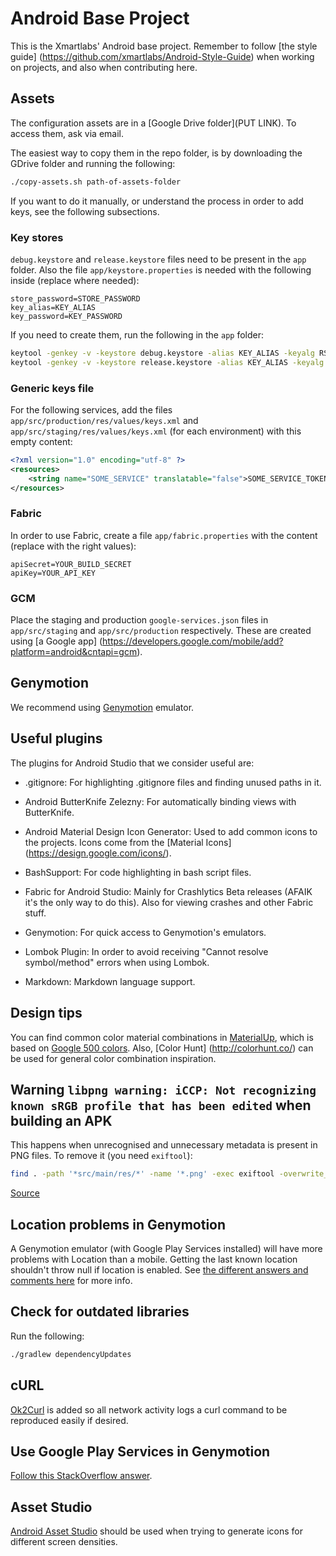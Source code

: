 # Android Base Project

This is the Xmartlabs' Android base project. Remember to follow [the style guide]
(https://github.com/xmartlabs/Android-Style-Guide) when working on projects, and also when contributing here.

## Assets

The configuration assets are in a [Google Drive folder](PUT LINK).
To access them, ask via email.

The easiest way to copy them in the repo folder, is by downloading the GDrive folder and running the
following:

```bash
./copy-assets.sh path-of-assets-folder
```

If you want to do it manually, or understand the process in order to add keys, see the following
subsections.

### Key stores

`debug.keystore` and `release.keystore` files need to be present in the `app` folder. Also the file
`app/keystore.properties` is needed with the following inside (replace where needed):

```data
store_password=STORE_PASSWORD
key_alias=KEY_ALIAS
key_password=KEY_PASSWORD
```

If you need to create them, run the following in the `app` folder:

```bash
keytool -genkey -v -keystore debug.keystore -alias KEY_ALIAS -keyalg RSA -keysize 2048 -validity 10000
keytool -genkey -v -keystore release.keystore -alias KEY_ALIAS -keyalg RSA -keysize 2048 -validity 10000
```

### Generic keys file

For the following services, add the files `app/src/production/res/values/keys.xml` and
`app/src/staging/res/values/keys.xml` (for each environment) with this empty content:

```xml
<?xml version="1.0" encoding="utf-8" ?>
<resources>
    <string name="SOME_SERVICE" translatable="false">SOME_SERVICE_TOKEN</string>
</resources>
```

### Fabric

In order to use Fabric, create a file `app/fabric.properties` with the content (replace with the
right values):

```data
apiSecret=YOUR_BUILD_SECRET
apiKey=YOUR_API_KEY
```

### GCM

Place the staging and production `google-services.json` files in `app/src/staging` and
`app/src/production` respectively. These are created using [a Google app]
(https://developers.google.com/mobile/add?platform=android&cntapi=gcm).

## Genymotion

We recommend using [Genymotion](https://www.genymotion.com) emulator.

## Useful plugins

The plugins for Android Studio that we consider useful are:

* .gitignore: For highlighting .gitignore files and finding unused paths in it.

* Android ButterKnife Zelezny: For automatically binding views with ButterKnife.

* Android Material Design Icon Generator: Used to add common icons to the projects. Icons come from the [Material Icons]
(https://design.google.com/icons/).

* BashSupport: For code highlighting in bash script files.

* Fabric for Android Studio: Mainly for Crashlytics Beta releases (AFAIK it's the only way to do this). Also for viewing
crashes and other Fabric stuff.

* Genymotion: For quick access to Genymotion's emulators.

* Lombok Plugin: In order to avoid receiving "Cannot resolve symbol/method" errors when using Lombok.

* Markdown: Markdown language support.

## Design tips

You can find common color material combinations in [MaterialUp](https://www.materialpalette.com/), which is based on
[Google 500 colors](https://www.google.com/design/spec/style/color.html). Also, [Color Hunt]
(http://colorhunt.co/) can be used for general color combination inspiration.

## Warning `libpng warning: iCCP: Not recognizing known sRGB profile that has been edited` when building an APK

This happens when unrecognised and unnecessary metadata is present in PNG files. To remove it (you
need `exiftool`):

```bash
find . -path '*src/main/res/*' -name '*.png' -exec exiftool -overwrite_original -all= {} \;
```

[Source](http://stackoverflow.com/a/29162323/1165181)

## Location problems in Genymotion

A Genymotion emulator (with Google Play Services installed) will have more problems with Location
than a mobile. Getting the last known location shouldn't throw null if location is enabled. See
[the different answers and comments here](http://stackoverflow.com/questions/16830047/locationclient-getlastlocation-return-null)
for more info.

## Check for outdated libraries

Run the following:

```bash
./gradlew dependencyUpdates
```

## cURL

[Ok2Curl](https://github.com/mrmike/Ok2Curl) is added so all network activity logs a curl command to be reproduced
easily if desired.

## Use Google Play Services in Genymotion

[Follow this StackOverflow answer](http://stackoverflow.com/a/20013322/1165181).

## Asset Studio

[Android Asset Studio](https://romannurik.github.io/AndroidAssetStudio/index.html) should be used when trying to
generate icons for different screen densities.
